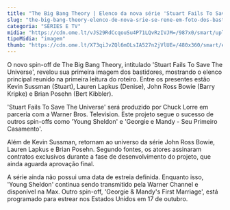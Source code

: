 ```yaml
---
title: "The Big Bang Theory | Elenco da nova série 'Stuart Fails To Save The Universe' se reúne em foto dos bastidores"
slug: "the-big-bang-theory-elenco-de-nova-srie-se-rene-em-foto-dos-bastidores"
categoria: "SÉRIES E TV"
midia: "https://cdn.ome.lt/vJS29RdCcqouSu4P71LQvRzIVJM=/987x0/smart/uploads/conteudo/fotos/02_JyM9OuT.jpg"
tipoMidia: "imagem"
thumb: "https://cdn.ome.lt/X73qiJvZQl6mOLsIA527n2jVlUE=/480x360/smart/extras/conteudos/Captura_de_tela_2025-03-25_160622.png"
---
```


O novo spin-off de The Big Bang Theory, intitulado 'Stuart Fails To Save The Universe', revelou sua primeira imagem dos bastidores, mostrando o elenco principal reunido na primeira leitura do roteiro. Entre os presentes estão Kevin Sussman (Stuart), Lauren Lapkus (Denise), John Ross Bowie (Barry Kripke) e Brian Posehn (Bert Kibbler).

'Stuart Fails To Save The Universe' será produzido por Chuck Lorre em parceria com a Warner Bros. Television. Este projeto segue o sucesso de outros spin-offs como 'Young Sheldon' e 'Georgie e Mandy - Seu Primeiro Casamento'.

Além de Kevin Sussman, retornam ao universo da série John Ross Bowie, Lauren Lapkus e Brian Posehn. Segundo fontes, os atores assinaram contratos exclusivos durante a fase de desenvolvimento do projeto, que ainda aguarda aprovação final.

A série ainda não possui uma data de estreia definida. Enquanto isso, 'Young Sheldon' continua sendo transmitido pela Warner Channel e disponível na Max. Outro spin-off, 'Georgie & Mandy's First Marriage', está programado para estrear nos Estados Unidos em 17 de outubro.